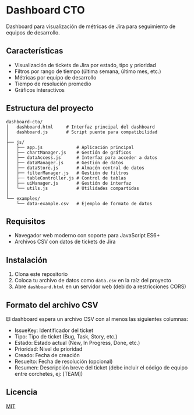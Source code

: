 # Dashboard CTO

Dashboard para visualización de métricas de Jira para seguimiento de equipos de desarrollo.

## Características

- Visualización de tickets de Jira por estado, tipo y prioridad
- Filtros por rango de tiempo (última semana, último mes, etc.)
- Métricas por equipo de desarrollo
- Tiempo de resolución promedio
- Gráficos interactivos

## Estructura del proyecto

```
dashboard-cto/
│   dashboard.html     # Interfaz principal del dashboard
│   dashboard.js       # Script puente para compatibilidad
│
├── js/
│   ├── app.js             # Aplicación principal
│   ├── chartManager.js    # Gestión de gráficos
│   ├── dataAccess.js      # Interfaz para acceder a datos
│   ├── dataManager.js     # Gestión de datos
│   ├── dataStore.js       # Almacén central de datos
│   ├── filterManager.js   # Gestión de filtros
│   ├── tableController.js # Control de tablas
│   ├── uiManager.js       # Gestión de interfaz
│   └── utils.js           # Utilidades compartidas
│
└── examples/
    └── data-example.csv   # Ejemplo de formato de datos
```

## Requisitos

- Navegador web moderno con soporte para JavaScript ES6+
- Archivos CSV con datos de tickets de Jira

## Instalación

1. Clona este repositorio
2. Coloca tu archivo de datos como `data.csv` en la raíz del proyecto
3. Abre `dashboard.html` en un servidor web (debido a restricciones CORS)

## Formato del archivo CSV

El dashboard espera un archivo CSV con al menos las siguientes columnas:
- IssueKey: Identificador del ticket
- Tipo: Tipo de ticket (Bug, Task, Story, etc.)
- Estado: Estado actual (New, In Progress, Done, etc.)
- Prioridad: Nivel de prioridad
- Creado: Fecha de creación
- Resuelto: Fecha de resolución (opcional)
- Resumen: Descripción breve del ticket (debe incluir el código de equipo entre corchetes, ej: [TEAM])

## Licencia

[MIT](LICENSE)
